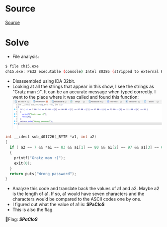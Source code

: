 # Source

[Source](./ch15.exe)

# Solve

- File analysis:
```bash
$ file ch15.exe 
ch15.exe: PE32 executable (console) Intel 80386 (stripped to external PDB), for MS Windows, 7 sections
```
- Disassembled using IDA 32bit.
- Looking at all the strings that appear in this show, I see the strings as "Gratz man :)". It can be an accurate message when typed correctly. I went to the place where it was called and found this function:
![Alt text](image.png)
```c
int __cdecl sub_401726(_BYTE *a1, int a2)
{
  if ( a2 == 7 && *a1 == 83 && a1[1] == 80 && a1[2] == 97 && a1[3] == 67 && a1[4] == 73 && a1[5] == 111 && a1[6] == 83 )
  {
    printf("Gratz man :)");
    exit(0);
  }
  return puts("Wrong password");
}
```

- Analyze this code and translate back the values of a1 and a2. Maybe a2 is the length of a1. If so, a1 would have seven characters and the characters would be compared to the ASCII codes one by one.
- I figured out what the value of a1 is: __SPaCIoS__
- This is also the flag.

🚩Flag: ___SPaCIoS___